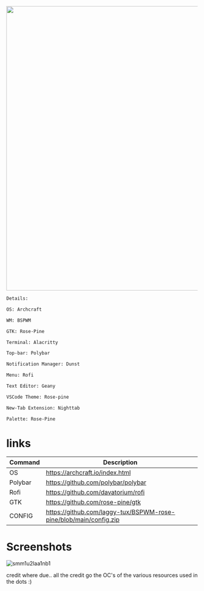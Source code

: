 <p align="center">
    <img width="750" src="https://github.com/laggy-tux/BSPWM-rose-pine/assets/85402808/07bcfc71-edae-4e2e-aefc-7af05682e973" 
</p>


```ocaml
Details:

OS: Archcraft

WM: BSPWM

GTK: Rose-Pine

Terminal: Alacritty

Top-bar: Polybar

Notification Manager: Dunst

Menu: Rofi

Text Editor: Geany

VSCode Theme: Rose-pine

New-Tab Extension: Nighttab 

Palette: Rose-Pine
```
# links

| Command | Description |
| --- | --- |
| OS | https://archcraft.io/index.html |
| Polybar | https://github.com/polybar/polybar |
| Rofi | https://github.com/davatorium/rofi |
| GTK | https://github.com/rose-pine/gtk |
| CONFIG | https://github.com/laggy-tux/BSPWM-rose-pine/blob/main/config.zip |



# Screenshots

![smm1u2laa1nb1](https://github.com/laggy-tux/BSPWM-rose-pine/assets/85402808/b13d238f-8fa6-4cb7-a737-ec287db7d399)




credit where due.. all the credit go the OC's of the various resources used in the dots :)
